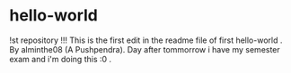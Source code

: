 # hello-world
!st repository !!!
This is the first edit in the readme file of first hello-world . By alminthe08 (A Pushpendra).
Day after tommorrow i have my semester exam and i'm doing this :0 .
